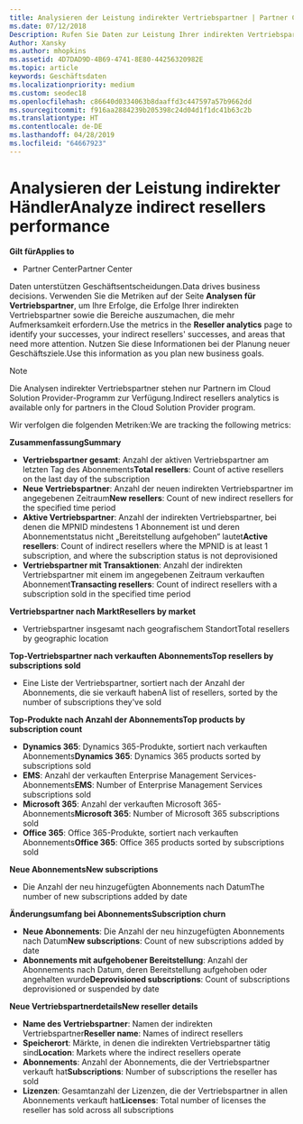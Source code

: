 ```yaml
---
title: Analysieren der Leistung indirekter Vertriebspartner | Partner Center
ms.date: 07/12/2018
Description: Rufen Sie Daten zur Leistung Ihrer indirekten Vertriebspartner ab, um Erfolge sowie Bereiche zu identifizieren, die möglicherweise mehr Aufmerksamkeit erfordern.
Author: Xansky
ms.author: mhopkins
ms.assetid: 4D7DAD9D-4B69-4741-8E80-44256320982E
ms.topic: article
keywords: Geschäftsdaten
ms.localizationpriority: medium
ms.custom: seodec18
ms.openlocfilehash: c86640d0334063b8daaffd3c447597a57b9662dd
ms.sourcegitcommit: f916aa2884239b205398c24d04d1f1dc41b63c2b
ms.translationtype: HT
ms.contentlocale: de-DE
ms.lasthandoff: 04/28/2019
ms.locfileid: "64667923"
---
```

# <a name="analyze-indirect-resellers-performance"></a><span data-ttu-id="423ad-104">Analysieren der Leistung indirekter Händler</span><span class="sxs-lookup"><span data-stu-id="423ad-104">Analyze indirect resellers performance</span></span> 

<span data-ttu-id="423ad-105">**Gilt für**</span><span class="sxs-lookup"><span data-stu-id="423ad-105">**Applies to**</span></span>
- <span data-ttu-id="423ad-106">Partner Center</span><span class="sxs-lookup"><span data-stu-id="423ad-106">Partner Center</span></span>

<span data-ttu-id="423ad-107">Daten unterstützen Geschäftsentscheidungen.</span><span class="sxs-lookup"><span data-stu-id="423ad-107">Data drives business decisions.</span></span> <span data-ttu-id="423ad-108">Verwenden Sie die Metriken auf der Seite **Analysen für Vertriebspartner**, um Ihre Erfolge, die Erfolge Ihrer indirekten Vertriebspartner sowie die Bereiche auszumachen, die mehr Aufmerksamkeit erfordern.</span><span class="sxs-lookup"><span data-stu-id="423ad-108">Use the metrics in the **Reseller analytics** page to identify your successes, your indirect resellers' successes, and areas that need more attention.</span></span> <span data-ttu-id="423ad-109">Nutzen Sie diese Informationen bei der Planung neuer Geschäftsziele.</span><span class="sxs-lookup"><span data-stu-id="423ad-109">Use this information as you plan new business goals.</span></span>

> [!NOTE]
> <span data-ttu-id="423ad-110">Die Analysen indirekter Vertriebspartner stehen nur Partnern im Cloud Solution Provider-Programm zur Verfügung.</span><span class="sxs-lookup"><span data-stu-id="423ad-110">Indirect resellers analytics is available only for partners in the Cloud Solution Provider program.</span></span>

<span data-ttu-id="423ad-111">Wir verfolgen die folgenden Metriken:</span><span class="sxs-lookup"><span data-stu-id="423ad-111">We are tracking the following metrics:</span></span>

<span data-ttu-id="423ad-112">**Zusammenfassung**</span><span class="sxs-lookup"><span data-stu-id="423ad-112">**Summary**</span></span>  
 - <span data-ttu-id="423ad-113">**Vertriebspartner gesamt**: Anzahl der aktiven Vertriebspartner am letzten Tag des Abonnements</span><span class="sxs-lookup"><span data-stu-id="423ad-113">**Total resellers**: Count of active resellers on the last day of the subscription</span></span>  
 - <span data-ttu-id="423ad-114">**Neue Vertriebspartner**: Anzahl der neuen indirekten Vertriebspartner im angegebenen Zeitraum</span><span class="sxs-lookup"><span data-stu-id="423ad-114">**New resellers**: Count of new indirect resellers for the specified time period</span></span>  
 - <span data-ttu-id="423ad-115">**Aktive Vertriebspartner**: Anzahl der indirekten Vertriebspartner, bei denen die MPNID mindestens 1 Abonnement ist und deren Abonnementstatus nicht „Bereitstellung aufgehoben“ lautet</span><span class="sxs-lookup"><span data-stu-id="423ad-115">**Active resellers**: Count of indirect resellers where the MPNID is at least 1 subscription, and where the subscription status is not deprovisioned</span></span>  
 - <span data-ttu-id="423ad-116">**Vertriebspartner mit Transaktionen**: Anzahl der indirekten Vertriebspartner mit einem im angegebenen Zeitraum verkauften Abonnement</span><span class="sxs-lookup"><span data-stu-id="423ad-116">**Transacting resellers**: Count of indirect resellers with a subscription sold in the specified time period</span></span>  

<span data-ttu-id="423ad-117">**Vertriebspartner nach Markt**</span><span class="sxs-lookup"><span data-stu-id="423ad-117">**Resellers by market**</span></span>  
 - <span data-ttu-id="423ad-118">Vertriebspartner insgesamt nach geografischem Standort</span><span class="sxs-lookup"><span data-stu-id="423ad-118">Total resellers by geographic location</span></span>  

<span data-ttu-id="423ad-119">**Top-Vertriebspartner nach verkauften Abonnements**</span><span class="sxs-lookup"><span data-stu-id="423ad-119">**Top resellers by subscriptions sold**</span></span>
 - <span data-ttu-id="423ad-120">Eine Liste der Vertriebspartner, sortiert nach der Anzahl der Abonnements, die sie verkauft haben</span><span class="sxs-lookup"><span data-stu-id="423ad-120">A list of resellers, sorted by the number of subscriptions they've sold</span></span>  

<span data-ttu-id="423ad-121">**Top-Produkte nach Anzahl der Abonnements**</span><span class="sxs-lookup"><span data-stu-id="423ad-121">**Top products by subscription count**</span></span>  
 - <span data-ttu-id="423ad-122">**Dynamics 365**: Dynamics 365-Produkte, sortiert nach verkauften Abonnements</span><span class="sxs-lookup"><span data-stu-id="423ad-122">**Dynamics 365**: Dynamics 365 products sorted by subscriptions sold</span></span>  
 - <span data-ttu-id="423ad-123">**EMS**: Anzahl der verkauften Enterprise Management Services-Abonnements</span><span class="sxs-lookup"><span data-stu-id="423ad-123">**EMS**: Number of Enterprise Management Services subscriptions sold</span></span>  
 - <span data-ttu-id="423ad-124">**Microsoft 365**: Anzahl der verkauften Microsoft 365-Abonnements</span><span class="sxs-lookup"><span data-stu-id="423ad-124">**Microsoft 365**: Number of Microsoft 365 subscriptions sold</span></span>  
 - <span data-ttu-id="423ad-125">**Office 365**: Office 365-Produkte, sortiert nach verkauften Abonnements</span><span class="sxs-lookup"><span data-stu-id="423ad-125">**Office 365**: Office 365 products sorted by subscriptions sold</span></span>  

<span data-ttu-id="423ad-126">**Neue Abonnements**</span><span class="sxs-lookup"><span data-stu-id="423ad-126">**New subscriptions**</span></span>  
 - <span data-ttu-id="423ad-127">Die Anzahl der neu hinzugefügten Abonnements nach Datum</span><span class="sxs-lookup"><span data-stu-id="423ad-127">The number of new subscriptions added by date</span></span>  

<span data-ttu-id="423ad-128">**Änderungsumfang bei Abonnements**</span><span class="sxs-lookup"><span data-stu-id="423ad-128">**Subscription churn**</span></span>  
 - <span data-ttu-id="423ad-129">**Neue Abonnements**: Die Anzahl der neu hinzugefügten Abonnements nach Datum</span><span class="sxs-lookup"><span data-stu-id="423ad-129">**New subscriptions**: Count of new subscriptions added by date</span></span>  
 - <span data-ttu-id="423ad-130">**Abonnements mit aufgehobener Bereitstellung**: Anzahl der Abonnements nach Datum, deren Bereitstellung aufgehoben oder angehalten wurde</span><span class="sxs-lookup"><span data-stu-id="423ad-130">**Deprovisioned subscriptions**: Count of subscriptions deprovisioned or suspended by date</span></span>  

<span data-ttu-id="423ad-131">**Neue Vertriebspartnerdetails**</span><span class="sxs-lookup"><span data-stu-id="423ad-131">**New reseller details**</span></span>  
 - <span data-ttu-id="423ad-132">**Name des Vertriebspartner**: Namen der indirekten Vertriebspartner</span><span class="sxs-lookup"><span data-stu-id="423ad-132">**Reseller name**: Names of indirect resellers</span></span>  
 - <span data-ttu-id="423ad-133">**Speicherort**: Märkte, in denen die indirekten Vertriebspartner tätig sind</span><span class="sxs-lookup"><span data-stu-id="423ad-133">**Location**: Markets where the indirect resellers operate</span></span>  
 - <span data-ttu-id="423ad-134">**Abonnements**: Anzahl der Abonnements, die der Vertriebspartner verkauft hat</span><span class="sxs-lookup"><span data-stu-id="423ad-134">**Subscriptions**: Number of subscriptions the reseller has sold</span></span>  
 - <span data-ttu-id="423ad-135">**Lizenzen**: Gesamtanzahl der Lizenzen, die der Vertriebspartner in allen Abonnements verkauft hat</span><span class="sxs-lookup"><span data-stu-id="423ad-135">**Licenses**: Total number of licenses the reseller has sold across all subscriptions</span></span>  
  
  